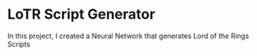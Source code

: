 # LoTR Script Generator

In this project, I created a Neural Network that generates Lord of the Rings Scripts